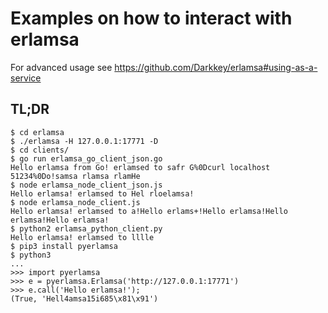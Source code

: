 # Examples on how to interact with erlamsa

For advanced usage see https://github.com/Darkkey/erlamsa#using-as-a-service 

## TL;DR

```
$ cd erlamsa
$ ./erlamsa -H 127.0.0.1:17771 -D
$ cd clients/
$ go run erlamsa_go_client_json.go
Hello erlamsa from Go! erlamsed to safr G%0Dcurl localhost 51234%0Do!samsa rlamsa rlamHe
$ node erlamsa_node_client_json.js
Hello erlamsa! erlamsed to Hel rloelamsa!
$ node erlamsa_node_client.js
Hello erlamsa! erlamsed to a!Hello erlams+!Hello erlamsa!Hello erlamsa!Hello erlamsa!
$ python2 erlamsa_python_client.py
Hello erlamsa! erlamsed to lllle
$ pip3 install pyerlamsa
$ python3
...
>>> import pyerlamsa
>>> e = pyerlamsa.Erlamsa('http://127.0.0.1:17771')
>>> e.call('Hello erlamsa!');
(True, 'Hell4amsa15i685\x81\x91')
```
